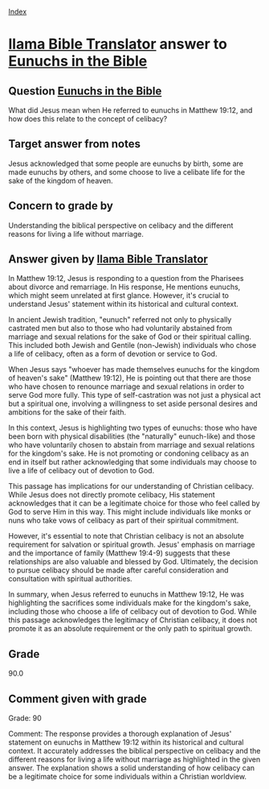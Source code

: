 
[Index](../../index.md)
# [llama Bible Translator](../../answering_models/llama_Bible_Translator.md) answer to [Eunuchs in the Bible](../../questions/Eunuchs_in_the_Bible.md)

## Question [Eunuchs in the Bible](../../questions/Eunuchs_in_the_Bible.md)
What did Jesus mean when He referred to eunuchs in Matthew 19:12, and how does this relate to the concept of celibacy?

## Target answer from notes
Jesus acknowledged that some people are eunuchs by birth, some are made eunuchs by others, and some choose to live a celibate life for the sake of the kingdom of heaven.

## Concern to grade by
Understanding the biblical perspective on celibacy and the different reasons for living a life without marriage.

## Answer given by [llama Bible Translator](../../answering_models/llama_Bible_Translator.md)
In Matthew 19:12, Jesus is responding to a question from the Pharisees about divorce and remarriage. In His response, He mentions eunuchs, which might seem unrelated at first glance. However, it's crucial to understand Jesus' statement within its historical and cultural context.

In ancient Jewish tradition, "eunuch" referred not only to physically castrated men but also to those who had voluntarily abstained from marriage and sexual relations for the sake of God or their spiritual calling. This included both Jewish and Gentile (non-Jewish) individuals who chose a life of celibacy, often as a form of devotion or service to God.

When Jesus says "whoever has made themselves eunuchs for the kingdom of heaven's sake" (Matthew 19:12), He is pointing out that there are those who have chosen to renounce marriage and sexual relations in order to serve God more fully. This type of self-castration was not just a physical act but a spiritual one, involving a willingness to set aside personal desires and ambitions for the sake of their faith.

In this context, Jesus is highlighting two types of eunuchs: those who have been born with physical disabilities (the "naturally" eunuch-like) and those who have voluntarily chosen to abstain from marriage and sexual relations for the kingdom's sake. He is not promoting or condoning celibacy as an end in itself but rather acknowledging that some individuals may choose to live a life of celibacy out of devotion to God.

This passage has implications for our understanding of Christian celibacy. While Jesus does not directly promote celibacy, His statement acknowledges that it can be a legitimate choice for those who feel called by God to serve Him in this way. This might include individuals like monks or nuns who take vows of celibacy as part of their spiritual commitment.

However, it's essential to note that Christian celibacy is not an absolute requirement for salvation or spiritual growth. Jesus' emphasis on marriage and the importance of family (Matthew 19:4-9) suggests that these relationships are also valuable and blessed by God. Ultimately, the decision to pursue celibacy should be made after careful consideration and consultation with spiritual authorities.

In summary, when Jesus referred to eunuchs in Matthew 19:12, He was highlighting the sacrifices some individuals make for the kingdom's sake, including those who choose a life of celibacy out of devotion to God. While this passage acknowledges the legitimacy of Christian celibacy, it does not promote it as an absolute requirement or the only path to spiritual growth.

## Grade
90.0

## Comment given with grade
Grade: 90

Comment: The response provides a thorough explanation of Jesus' statement on eunuchs in Matthew 19:12 within its historical and cultural context. It accurately addresses the biblical perspective on celibacy and the different reasons for living a life without marriage as highlighted in the given answer. The explanation shows a solid understanding of how celibacy can be a legitimate choice for some individuals within a Christian worldview.
